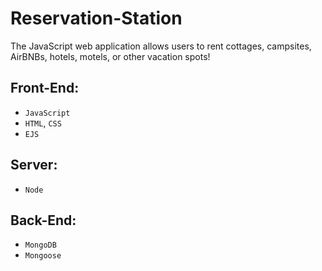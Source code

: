 # Reservation-Station
The JavaScript web application allows users to rent cottages, campsites, AirBNBs, hotels, motels, or other vacation spots!

## Front-End: 
- `JavaScript`
- `HTML`, `CSS`
- `EJS`

## Server:
- `Node`

## Back-End:
- `MongoDB`
- `Mongoose`
